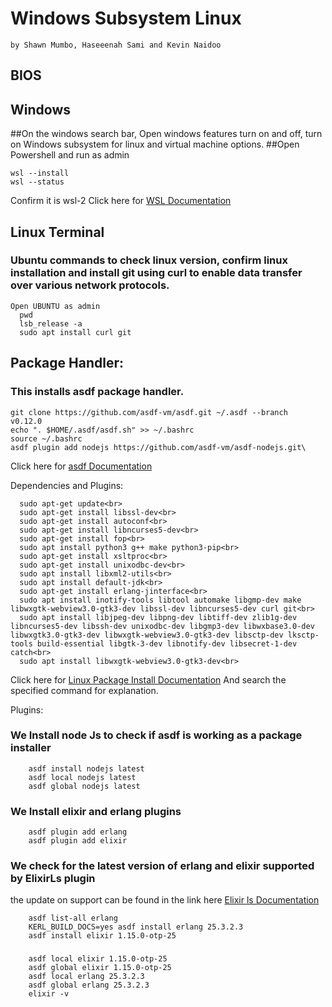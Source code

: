 # Windows Subsystem Linux 
    by Shawn Mumbo, Haseeenah Sami and Kevin Naidoo
## BIOS



## Windows

##On the windows search bar, Open windows features turn on and off, turn on Windows subsystem for linux and virtual machine options.
##Open Powershell and run as admin

    wsl --install
    wsl --status

   Confirm it is wsl-2
   Click here for [WSL Documentation](https://learn.microsoft.com/en-us/windows/wsl/)

## Linux Terminal

### Ubuntu commands to check linux version, confirm linux installation and install git using curl to enable data transfer over various network protocols. 

    Open UBUNTU as admin
      pwd
      lsb_release -a 
      sudo apt install curl git
## Package Handler:

### This installs asdf package handler. 

    git clone https://github.com/asdf-vm/asdf.git ~/.asdf --branch v0.12.0     
    echo ". $HOME/.asdf/asdf.sh" >> ~/.bashrc     
    source ~/.bashrc
    asdf plugin add nodejs https://github.com/asdf-vm/asdf-nodejs.git\
Click here for [asdf Documentation](https://asdf-vm.com/guide/introduction.html)
    
Dependencies and Plugins:

      sudo apt-get update<br>
      sudo apt-get install libssl-dev<br>
      sudo apt-get install autoconf<br>
      sudo apt-get install libncurses5-dev<br>
      sudo apt-get install fop<br>
      sudo apt install python3 g++ make python3-pip<br>
      sudo apt-get install xsltproc<br>
      sudo apt-get install unixodbc-dev<br>
      sudo apt install libxml2-utils<br>
      sudo apt install default-jdk<br>
      sudo apt-get install erlang-jinterface<br>
      sudo apt install inotify-tools libtool automake libgmp-dev make libwxgtk-webview3.0-gtk3-dev libssl-dev libncurses5-dev curl git<br> 
      sudo apt install libjpeg-dev libpng-dev libtiff-dev zlib1g-dev libncurses5-dev libssh-dev unixodbc-dev libgmp3-dev libwxbase3.0-dev libwxgtk3.0-gtk3-dev libwxgtk-webview3.0-gtk3-dev libsctp-dev lksctp-tools build-essential libgtk-3-dev libnotify-dev libsecret-1-dev catch<br>
      sudo apt install libwxgtk-webview3.0-gtk3-dev<br>
Click here for [Linux Package Install Documentation](https://howtoinstall.co/en/)
And search the specified command for explanation.
      
      
   Plugins:
### We Install node Js to check if asdf is working as a package installer
    
        asdf install nodejs latest    
        asdf local nodejs latest    
        asdf global nodejs latest

        
### We Install elixir and erlang plugins 

        
        asdf plugin add erlang    
        asdf plugin add elixir

### We check for the latest version of erlang and elixir supported by ElixirLs plugin
the update on support can be found in the link here [Elixir ls Documentation](https://github.com/elixir-lsp/elixir-ls)

        asdf list-all erlang
        KERL_BUILD_DOCS=yes asdf install erlang 25.3.2.3       
        asdf install elixir 1.15.0-otp-25    

###
        asdf local elixir 1.15.0-otp-25    
        asdf global elixir 1.15.0-otp-25
        asdf local erlang 25.3.2.3  
        asdf global erlang 25.3.2.3    
        elixir -v




     
   
